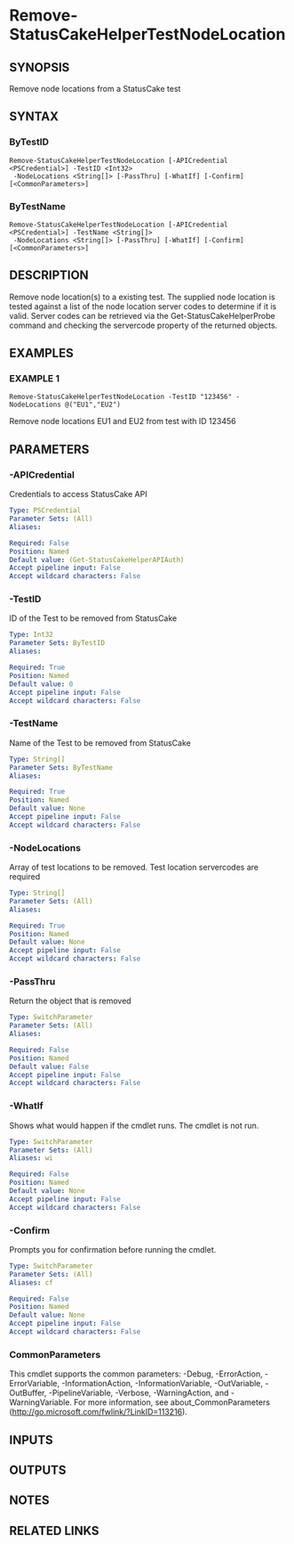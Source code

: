 # Remove-StatusCakeHelperTestNodeLocation

## SYNOPSIS
Remove node locations from a StatusCake test

## SYNTAX

### ByTestID
```
Remove-StatusCakeHelperTestNodeLocation [-APICredential <PSCredential>] -TestID <Int32>
 -NodeLocations <String[]> [-PassThru] [-WhatIf] [-Confirm] [<CommonParameters>]
```

### ByTestName
```
Remove-StatusCakeHelperTestNodeLocation [-APICredential <PSCredential>] -TestName <String[]>
 -NodeLocations <String[]> [-PassThru] [-WhatIf] [-Confirm] [<CommonParameters>]
```

## DESCRIPTION
Remove node location(s) to a existing test.
The supplied node location is tested against a list of the node location server codes to determine if it is valid.
Server codes can be retrieved via the Get-StatusCakeHelperProbe command and checking the servercode property of the returned objects.

## EXAMPLES

### EXAMPLE 1
```
Remove-StatusCakeHelperTestNodeLocation -TestID "123456" -NodeLocations @("EU1","EU2")
```

Remove node locations EU1 and EU2 from test with ID 123456

## PARAMETERS

### -APICredential
Credentials to access StatusCake API

```yaml
Type: PSCredential
Parameter Sets: (All)
Aliases:

Required: False
Position: Named
Default value: (Get-StatusCakeHelperAPIAuth)
Accept pipeline input: False
Accept wildcard characters: False
```

### -TestID
ID of the Test to be removed from StatusCake

```yaml
Type: Int32
Parameter Sets: ByTestID
Aliases:

Required: True
Position: Named
Default value: 0
Accept pipeline input: False
Accept wildcard characters: False
```

### -TestName
Name of the Test to be removed from StatusCake

```yaml
Type: String[]
Parameter Sets: ByTestName
Aliases:

Required: True
Position: Named
Default value: None
Accept pipeline input: False
Accept wildcard characters: False
```

### -NodeLocations
Array of test locations to be removed.
Test location servercodes are required

```yaml
Type: String[]
Parameter Sets: (All)
Aliases:

Required: True
Position: Named
Default value: None
Accept pipeline input: False
Accept wildcard characters: False
```

### -PassThru
Return the object that is removed

```yaml
Type: SwitchParameter
Parameter Sets: (All)
Aliases:

Required: False
Position: Named
Default value: False
Accept pipeline input: False
Accept wildcard characters: False
```

### -WhatIf
Shows what would happen if the cmdlet runs.
The cmdlet is not run.

```yaml
Type: SwitchParameter
Parameter Sets: (All)
Aliases: wi

Required: False
Position: Named
Default value: None
Accept pipeline input: False
Accept wildcard characters: False
```

### -Confirm
Prompts you for confirmation before running the cmdlet.

```yaml
Type: SwitchParameter
Parameter Sets: (All)
Aliases: cf

Required: False
Position: Named
Default value: None
Accept pipeline input: False
Accept wildcard characters: False
```

### CommonParameters
This cmdlet supports the common parameters: -Debug, -ErrorAction, -ErrorVariable, -InformationAction, -InformationVariable, -OutVariable, -OutBuffer, -PipelineVariable, -Verbose, -WarningAction, and -WarningVariable.
For more information, see about_CommonParameters (http://go.microsoft.com/fwlink/?LinkID=113216).

## INPUTS

## OUTPUTS

## NOTES

## RELATED LINKS
